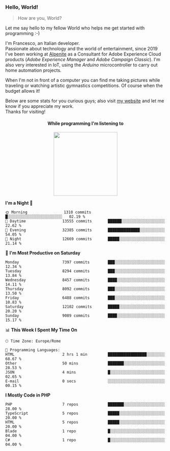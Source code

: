 ### Hello, World!

> How are you, World?

Let me say hello to my fellow World who helps me get started with programming :-)

I'm Francesco, an Italian developer.  
Passionate about technology and the world of entertainment, since 2019 I've been working at [Alpenite](https://www.alpenite.com) as a Consultant for Adobe Experience Cloud products (*Adobe Experience Manager* and *Adobe Campaign Classic*). I'm also very interested in IoT, using the *Arduino* microcontroller to carry out home automation projects.

When I'm not in front of a computer you can find me taking pictures while traveling or watching artistic gymnastics competitions. Of course when the budget allows it!

Below are some stats for you curious guys; also visit [my website](https://www.francescorega.eu) and let me know if you appreciate my work.  
Thanks for visiting!

<div align="center">
  <h4>While programming I'm listening to</h4>
  <a href="https://apps.francescorega.eu/now-playing/11147232609" target="_blank"><img src="https://apps.francescorega.eu/now-playing/11147232609" width="200"></a>
</div>

<!--START_SECTION:waka-->
**I'm a Night 🦉** 

```text
🌞 Morning                1310 commits        █░░░░░░░░░░░░░░░░░░░░░░░░   02.19 % 
🌆 Daytime                13555 commits       ██████░░░░░░░░░░░░░░░░░░░   22.62 % 
🌃 Evening                32385 commits       ██████████████░░░░░░░░░░░   54.05 % 
🌙 Night                  12669 commits       █████░░░░░░░░░░░░░░░░░░░░   21.14 % 
```
📅 **I'm Most Productive on Saturday** 

```text
Monday                   7397 commits        ███░░░░░░░░░░░░░░░░░░░░░░   12.34 % 
Tuesday                  8294 commits        ███░░░░░░░░░░░░░░░░░░░░░░   13.84 % 
Wednesday                8457 commits        ████░░░░░░░░░░░░░░░░░░░░░   14.11 % 
Thursday                 8092 commits        ███░░░░░░░░░░░░░░░░░░░░░░   13.50 % 
Friday                   6488 commits        ███░░░░░░░░░░░░░░░░░░░░░░   10.83 % 
Saturday                 12102 commits       █████░░░░░░░░░░░░░░░░░░░░   20.20 % 
Sunday                   9089 commits        ████░░░░░░░░░░░░░░░░░░░░░   15.17 % 
```


📊 **This Week I Spent My Time On** 

```text
🕑︎ Time Zone: Europe/Rome

💬 Programming Languages: 
HTML                     2 hrs 1 min         █████████████████░░░░░░░░   68.67 % 
Other                    50 mins             ███████░░░░░░░░░░░░░░░░░░   28.53 % 
JSON                     4 mins              █░░░░░░░░░░░░░░░░░░░░░░░░   02.65 % 
E-mail                   0 secs              ░░░░░░░░░░░░░░░░░░░░░░░░░   00.15 % 
```

**I Mostly Code in PHP** 

```text
PHP                      7 repos             ███████░░░░░░░░░░░░░░░░░░   28.00 % 
TypeScript               5 repos             █████░░░░░░░░░░░░░░░░░░░░   20.00 % 
HTML                     5 repos             █████░░░░░░░░░░░░░░░░░░░░   20.00 % 
Blade                    1 repo              █░░░░░░░░░░░░░░░░░░░░░░░░   04.00 % 
C#                       1 repo              █░░░░░░░░░░░░░░░░░░░░░░░░   04.00 % 
```




<!--END_SECTION:waka-->
